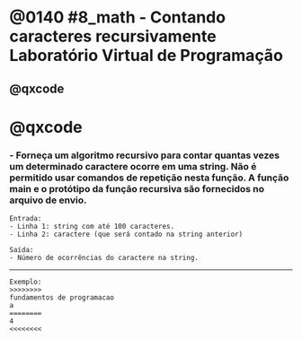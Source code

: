 # @0140 #8_math - Contando caracteres recursivamente Laboratório Virtual de Programação
## @qxcode

# @qxcode

### - Forneça um algoritmo recursivo para contar quantas vezes um determinado caractere ocorre em uma string. Não é permitido usar comandos de repetição nesta função. A função main e o protótipo da função recursiva são fornecidos no arquivo de envio.

    Entrada:
    - Linha 1: string com até 100 caracteres.
    - Linha 2: caractere (que será contado na string anterior)
    
    Saída:
    - Número de ocorrências do caractere na string.

***
    Exemplo:
    >>>>>>>>
    fundamentos de programacao
    a
    ========
    4
    <<<<<<<<